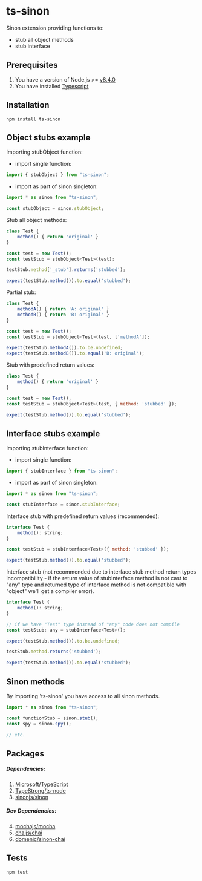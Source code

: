 # ts-sinon

Sinon extension providing functions to:
- stub all object methods 
- stub interface

## Prerequisites

1. You have a version of Node.js >= [v8.4.0](https://nodejs.org/en/download/)
2. You have installed [Typescript](https://www.typescriptlang.org/index.html#download-links)

## Installation

`npm install ts-sinon`

## Object stubs example

Importing stubObject function:

- import single function:
```javascript
import { stubObject } from "ts-sinon";
```

- import as part of sinon singleton:
```javascript
import * as sinon from "ts-sinon";

const stubObject = sinon.stubObject;
```

Stub all object methods:

```javascript
class Test {
    method() { return 'original' }
}

const test = new Test();
const testStub = stubObject<Test>(test);

testStub.method['_stub'].returns('stubbed');

expect(testStub.method()).to.equal('stubbed');
```

Partial stub:

```javascript
class Test {
    methodA() { return 'A: original' }
    methodB() { return 'B: original' }
}

const test = new Test();
const testStub = stubObject<Test>(test, ['methodA']);

expect(testStub.methodA()).to.be.undefined;
expect(testStub.methodB()).to.equal('B: original');
```

Stub with predefined return values:

```javascript
class Test {
    method() { return 'original' }
}

const test = new Test();
const testStub = stubObject<Test>(test, { method: 'stubbed' });

expect(testStub.method()).to.equal('stubbed');
```
## Interface stubs example

Importing stubInterface function:

- import single function:
```javascript
import { stubInterface } from "ts-sinon";
```

- import as part of sinon singleton:
```javascript
import * as sinon from "ts-sinon";

const stubInterface = sinon.stubInterface;
```

Interface stub with predefined return values (recommended):

```javascript
interface Test {
    method(): string;
}

const testStub = stubInterface<Test>({ method: 'stubbed' });

expect(testStub.method()).to.equal('stubbed');
```

Interface stub (not recommended due to interface stub method return types incompatibility - if the return value of stubInterface method is not cast to "any" type and returned type of interface method is not compatible with "object" we'll get a compiler error).

```javascript
interface Test {
    method(): string;
}

// if we have "Test" type instead of "any" code does not compile
const testStub: any = stubInterface<Test>();

expect(testStub.method()).to.be.undefined;

testStub.method.returns('stubbed');

expect(testStub.method()).to.equal('stubbed');
```

## Sinon methods

By importing 'ts-sinon' you have access to all sinon methods.

```javascript
import * as sinon from "ts-sinon";

const functionStub = sinon.stub();
const spy = sinon.spy();

// etc.
```

## Packages

##### Dependencies:
1. [Microsoft/TypeScript](https://github.com/Microsoft/TypeScript)
2. [TypeStrong/ts-node](https://github.com/TypeStrong/ts-node)
3. [sinonjs/sinon](https://github.com/sinonjs/sinon)

##### Dev Dependencies:
4. [mochajs/mocha](https://github.com/mochajs/mocha)
5. [chaijs/chai](https://github.com/chaijs/chai)
6. [domenic/sinon-chai](https://github.com/domenic/sinon-chai)

## Tests

`npm test`